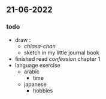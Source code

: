 ## 21-06-2022

### todo 
+ draw :
  - _chiasa-chan_
  - sketch in my little journal book
+ finished read _confession_ chapter 1
+ language exercise
  - arabic
    * time
  - japanese
    * hobbies
